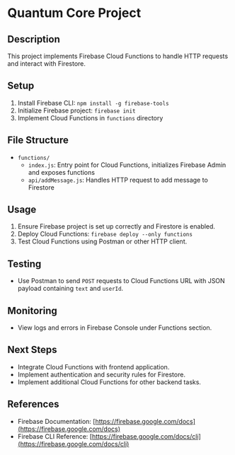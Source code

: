 # Quantum Core Project

## Description
This project implements Firebase Cloud Functions to handle HTTP requests and interact with Firestore.

## Setup
1. Install Firebase CLI: `npm install -g firebase-tools`
2. Initialize Firebase project: `firebase init`
3. Implement Cloud Functions in `functions` directory

## File Structure
- `functions/`
  - `index.js`: Entry point for Cloud Functions, initializes Firebase Admin and exposes functions
  - `api/addMessage.js`: Handles HTTP request to add message to Firestore

## Usage
1. Ensure Firebase project is set up correctly and Firestore is enabled.
2. Deploy Cloud Functions: `firebase deploy --only functions`
3. Test Cloud Functions using Postman or other HTTP client.

## Testing
- Use Postman to send `POST` requests to Cloud Functions URL with JSON payload containing `text` and `userId`.

## Monitoring
- View logs and errors in Firebase Console under Functions section.

## Next Steps
- Integrate Cloud Functions with frontend application.
- Implement authentication and security rules for Firestore.
- Implement additional Cloud Functions for other backend tasks.

## References
- Firebase Documentation: [https://firebase.google.com/docs](https://firebase.google.com/docs)
- Firebase CLI Reference: [https://firebase.google.com/docs/cli](https://firebase.google.com/docs/cli)
